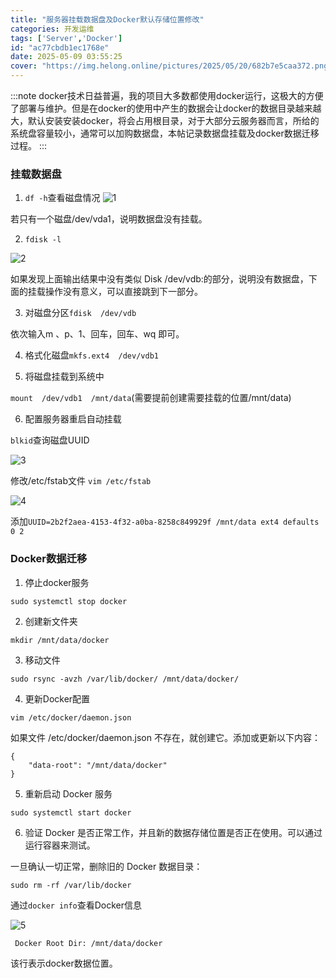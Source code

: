```yaml
---
title: "服务器挂载数据盘及Docker默认存储位置修改"
categories: 开发运维
tags: ['Server','Docker']
id: "ac77cbdb1ec1768e"
date: 2025-05-09 03:55:25
cover: "https://img.helong.online/pictures/2025/05/20/682b7e5caa372.png"
---
```


:::note
docker技术日益普遍，我的项目大多数都使用docker运行，这极大的方便了部署与维护。但是在docker的使用中产生的数据会让docker的数据目录越来越大，默认安装安装docker，将会占用根目录，对于大部分云服务器而言，所给的系统盘容量较小，通常可以加购数据盘，本帖记录数据盘挂载及docker数据迁移过程。
:::

### 挂载数据盘

1. `df -h`查看磁盘情况
![1](https://img.helong.online/pictures/2025/05/20/682b7e59bb605.png)

若只有一个磁盘/dev/vda1，说明数据盘没有挂载。

2. `fdisk -l`

![2](https://img.helong.online/pictures/2025/05/20/682b7e5ce24ed.png)

如果发现上面输出结果中没有类似 Disk /dev/vdb:的部分，说明没有数据盘，下面的挂载操作没有意义，可以直接跳到下一部分。

3. 对磁盘分区`fdisk  /dev/vdb`

依次输入m 、p、1、回车，回车、wq 即可。

4. 格式化磁盘`mkfs.ext4  /dev/vdb1`

5. 将磁盘挂载到系统中

`mount  /dev/vdb1  /mnt/data`(需要提前创建需要挂载的位置/mnt/data)

6. 配置服务器重启自动挂载

`blkid`查询磁盘UUID

![3](https://img.helong.online/pictures/2025/05/20/682b7e5a0d819.png)

修改/etc/fstab文件 `vim /etc/fstab`

![4](https://img.helong.online/pictures/2025/05/20/682b7e5b3e423.png)

添加`UUID=2b2f2aea-4153-4f32-a0ba-8258c849929f /mnt/data ext4 defaults 0 2`

### Docker数据迁移

1. 停止docker服务

`sudo systemctl stop docker`

2. 创建新文件夹

`mkdir /mnt/data/docker`

3. 移动文件

`sudo rsync -avzh /var/lib/docker/ /mnt/data/docker/`

4. 更新Docker配置

`vim /etc/docker/daemon.json`

如果文件 /etc/docker/daemon.json 不存在，就创建它。添加或更新以下内容：

```
{
    "data-root": "/mnt/data/docker"
}
```

5. 重新启动 Docker 服务

`sudo systemctl start docker`

6. 验证 Docker 是否正常工作，并且新的数据存储位置是否正在使用。可以通过运行容器来测试。

一旦确认一切正常，删除旧的 Docker 数据目录：

`sudo rm -rf /var/lib/docker`

通过`docker info`查看Docker信息

![5](https://img.helong.online/pictures/2025/05/20/682b7e5a81c22.png)

` Docker Root Dir: /mnt/data/docker`

该行表示docker数据位置。
